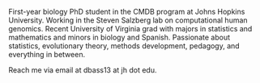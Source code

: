 First-year biology PhD student in the CMDB program at Johns Hopkins University. Working in the Steven Salzberg lab on computational human genomics. Recent University of Virginia grad with majors in statistics and mathematics and minors in biology and Spanish. Passionate about statistics, evolutionary theory, methods development, pedagogy, and everything in between.

Reach me via email at dbass13 at jh dot edu.
